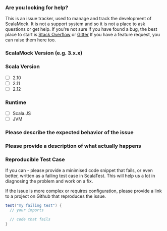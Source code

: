 ### Are you looking for help?

This is an issue tracker, used to manage and track the development of ScalaMock.
It is not a support system and so it is not a place to ask questions or get help.
If you're not sure if you have found a bug, the best place to start is [Stack Overflow](http://stackoverflow.com/questions/ask?tags=scalamock) or [Gitter](https://gitter.im/scala/scala)
If you have a feature request, you can raise them here too.

### ScalaMock Version (e.g. 3.x.x)


### Scala Version
* [ ] 2.10
* [ ] 2.11
* [ ] 2.12

### Runtime
* [ ] Scala.JS
* [ ] JVM

### Please describe the expected behavior of the issue


### Please provide a description of what actually happens


### Reproducible Test Case

If you can - please provide a minimised code snippet that fails, or even better, written as a failing test case in ScalaTest.
This will help us a lot in diagnosing the problem and work on a fix.

If the issue is more complex or requires configuration, please provide a link to a project on Github that reproduces the issue.

```scala
test("my failing test") {
  // your imports

  // code that fails
}
```